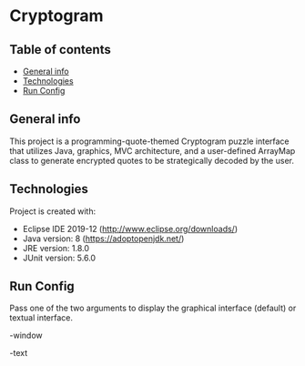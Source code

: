 # Cryptogram

## Table of contents
* [General info](#general-info)
* [Technologies](#technologies)
* [Run Config](#run-config)

## General info
This project is a programming-quote-themed Cryptogram puzzle interface that 
utilizes Java, graphics, MVC architecture, and a user-defined ArrayMap class 
to generate encrypted quotes to be strategically decoded by the user.
	
## Technologies
Project is created with:
* Eclipse IDE 2019-12 (http://www.eclipse.org/downloads/)
* Java version: 8 (https://adoptopenjdk.net/)
* JRE version: 1.8.0
* JUnit version: 5.6.0
	
## Run Config
Pass one of the two arguments to display the graphical interface (default) or 
textual interface.

-window

-text
